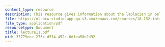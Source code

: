```yaml
---
content_type: resource
description: This resource gives information about the laplacian in polar coordinates.
file: https://ol-ocw-studio-app-qa.s3.amazonaws.com/courses/18-152-introduction-to-partial-differential-equations-fall-2005/35779eee273cd534452c6dfea58e2d92_lecture11.pdf
file_type: application/pdf
resourcetype: Document
title: lecture11.pdf
uid: 35779eee-273c-d534-452c-6dfea58e2d92
---
```


